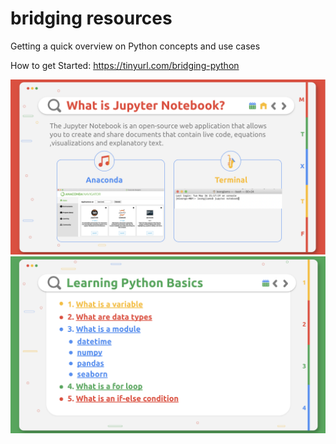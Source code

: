 # bridging resources
Getting a quick overview on Python concepts and use cases

How to get Started: https://tinyurl.com/bridging-python

![What is Jupyter Notebook?](https://github.com/jiamin-leong/bridging/blob/master/what_is_jupyter_notebook.png)
![Learning Python Basics](https://github.com/jiamin-leong/bridging/blob/master/learning_python.png)

